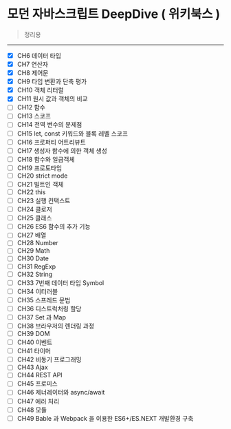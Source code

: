 # 모던 자바스크립트 DeepDive ( 위키북스 )

> 정리용
>

---

- [x] CH6 데이터 타입
- [x] CH7 연산자
- [x] CH8 제어문
- [x] CH9 타입 변환과 단축 평가
- [x] CH10 객체 리터럴
- [x] CH11 원시 값과 객체의 비교
- [ ] CH12 함수
- [ ] CH13 스코프
- [ ] CH14 전역 변수의 문제점
- [ ] CH15 let, const 키워드와 블록 레벨 스코프
- [ ] CH16 프로퍼티 어트리뷰트
- [ ] CH17 생성자 함수에 의한 객체 생성
- [ ] CH18 함수와 일급객체
- [ ] CH19 프로토타입
- [ ] CH20 strict mode
- [ ] CH21 빌트인 객체
- [ ] CH22 this
- [ ] CH23 실행 컨택스트
- [ ] CH24 클로저
- [ ] CH25 클래스
- [ ] CH26 ES6 함수의 추가 기능
- [ ] CH27 배열
- [ ] CH28 Number
- [ ] CH29 Math
- [ ] CH30 Date
- [ ] CH31 RegExp
- [ ] CH32 String
- [ ] CH33 7번째 데이터 타입 Symbol
- [ ] CH34 이터러블
- [ ] CH35 스프레드 문법
- [ ] CH36 디스트럭처링 할당
- [ ] CH37 Set 과 Map
- [ ] CH38 브라우저의 렌더링 과정
- [ ] CH39 DOM
- [ ] CH40 이벤트
- [ ] CH41 타이머
- [ ] CH42 비동기 프로그래밍 
- [ ] CH43 Ajax
- [ ] CH44 REST API 
- [ ] CH45 프로미스
- [ ] CH46 제너레이터와 async/await
- [ ] CH47 에러 처리
- [ ] CH48 모듈
- [ ] CH49 Bable 과 Webpack 을 이용한 ES6+/ES.NEXT 개발환경 구축
